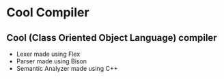 # Cool Compiler

## Cool (Class Oriented Object Language) compiler

- Lexer made using Flex
- Parser made using Bison
- Semantic Analyzer made using C++
